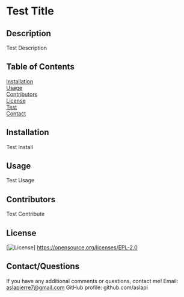 
# Test Title

## Description
Test Description

## Table of Contents
[Installation](#installation)</br>
[Usage](#usage)</br>
[Contributors](#contributors)</br>
[License](#license)</br>
[Test](#test)</br>
[Contact](#contact)

## Installation
Test Install

## Usage
Test Usage

## Contributors
Test Contribute

## License
[![License](https://img.shields.io/badge/License-EPL%202.0-red.svg)] https://opensource.org/licenses/EPL-2.0

## Contact/Questions
If you have any additional comments or questions, contact me!
Email: aslapierre7@gmail.com
GitHub profile: github.com/aslapi
